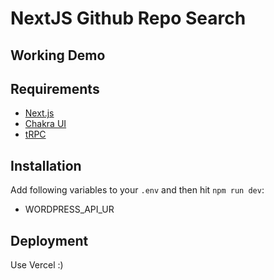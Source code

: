 # NextJS Github Repo Search

## Working Demo

## Requirements

- [Next.js](https://nextjs.org)
- [Chakra UI](https://chakra-ui.com/)
- [tRPC](https://trpc.io)

## Installation

Add following variables to your `.env` and then hit `npm run dev`:
- WORDPRESS_API_UR

## Deployment

Use Vercel :)